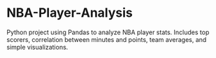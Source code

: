 # NBA-Player-Analysis
Python project using Pandas to analyze NBA player stats. Includes top scorers, correlation between minutes and points, team averages, and simple visualizations.
